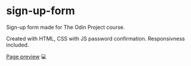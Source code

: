 # sign-up-form


Sign-up form made for The Odin Project course.

Created with HTML, CSS with JS password confirmation. 
Responsivness included.

[Page preview](https://dariuszk92.github.io/sign-up-form/) :computer:
